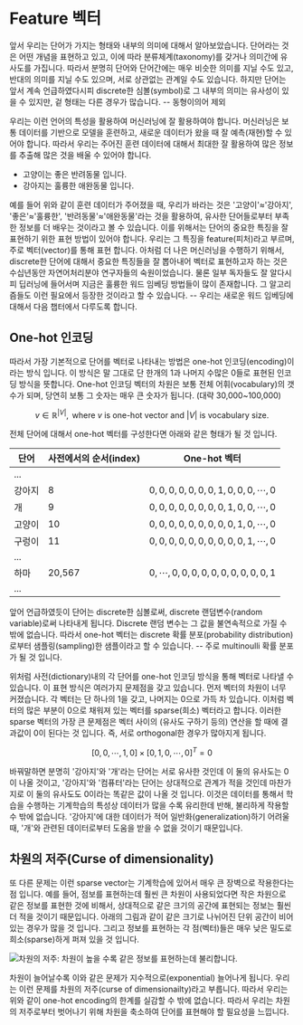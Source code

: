# Feature 벡터

앞서 우리는 단어가 가지는 형태와 내부의 의미에 대해서 알아보았습니다. 단어라는 것은 어떤 개념을 표현하고 있고, 이에 따라 분류체계(taxonomy)를 갖거나 의미간에 유사도를 가집니다. 따라서 분명히 단어와 단어간에는 매우 비슷한 의미를 지닐 수도 있고, 반대의 의미를 지닐 수도 있으며, 서로 상관없는 관계일 수도 있습니다. 하지만 단어는 앞서 계속 언급하였다시피 discrete한 심볼(symbol)로 그 내부의 의미는 유사성이 있을 수 있지만, 겉 형태는 다른 경우가 많습니다. -- 동형이의어 제외

우리는 이런 언어의 특성을 활용하여 머신러닝에 잘 활용하여야 합니다. 머신러닝은 보통 데이터를 기반으로 모델을 훈련하고, 새로운 데이터가 왔을 때 잘 예측(재현)할 수 있어야 합니다. 따라서 우리는 주어진 훈련 데이터에 대해서 최대한 잘 활용하여 많은 정보를 추출해 많은 것을 배울 수 있어야 합니다.

- 고양이는 좋은 반려동물 입니다.
- 강아지는 훌륭한 애완동물 입니다.

예를 들어 위와 같이 훈련 데이터가 주어졌을 때, 우리가 바라는 것은 '고양이'$\approx$'강아지', '좋은'$\approx$'훌륭한', '반려동물'$\approx$'애완동물'라는 것을 활용하여, 유사한 단어들로부터 부족한 정보를 더 배우는 것이라고 볼 수 있습니다. 이를 위해서는 단어의 중요한 특징을 잘 표현하기 위한 표현 방법이 있어야 합니다. 우리는 그 특징을 feature(피처)라고 부르며, 주로 벡터(vector)를 통해 표현 합니다. 아처럼 더 나은 머신러닝을 수행하기 위해서, discrete한 단어에 대해서 중요한 특징들을 잘 뽑아내어 벡터로 표현하고자 하는 것은 수십년동안 자연어처리분야 연구자들의 숙원이었습니다. 물론 일부 독자들도 잘 알다시피 딥러닝에 들어서며 지금은 훌륭한 워드 임베딩 방법들이 많이 존재합니다. 그 알고리즘들도 이런 필요에서 등장한 것이라고 할 수 있습니다. -- 우리는 새로운 워드 임베딩에 대해서 다음 챕터에서 다루도록 합니다.

## One-hot 인코딩

따라서 가장 기본적으로 단어를 벡터로 나타내는 방법은 one-hot 인코딩(encoding)이라는 방식 입니다. 이 방식은 말 그대로 단 한개의 1과 나머지 수많은 0들로 표현된 인코딩 방식을 뜻합니다. One-hot 인코딩 벡터의 차원은 보통 전체 어휘(vocabulary)의 갯수가 되며, 당연히 보통 그 숫자는 매우 큰 숫자가 됩니다. (대략 30,000~100,000)

$$
v\in\mathbb{R}^{|V|},\text{ where }v\text{ is one-hot vector and }|V|\text{ is vocabulary size.}
$$

전체 단어에 대해서 one-hot 벡터를 구성한다면 아래와 같은 형태가 될 것 입니다.

|단어|사전에서의 순서(index)|One-hot 벡터|
|-|-|-|
|...|||
|강아지|8|$0,0,0,0,0,0,0,1,0,0,0,\cdots,0$|
|개|9|$0,0,0,0,0,0,0,0,1,0,0,\cdots,0$|
|고양이|10|$0,0,0,0,0,0,0,0,0,1,0,\cdots,0$|
|구렁이|11|$0,0,0,0,0,0,0,0,0,0,1,\cdots,0$|
|...|||
|하마|20,567|$0,\cdots,0,0,0,0,0,0,0,0,0,0,1$|
|...|||

앞어 언급하였듯이 단어는 discrete한 심볼로써, discrete 랜덤변수(random variable)로써 나타내게 됩니다. Discrete 랜덤 변수는 그 값을 불연속적으로 가질 수 밖에 없습니다. 따라서 one-hot 벡터는 discrete 확률 분포(probability distribution)로부터 샘플링(sampling)한 샘플이라고 할 수 있습니다. -- 주로 multinoulli 확률 분포가 될 것 입니다.

위처럼 사전(dictionary)내의 각 단어를 one-hot 인코딩 방식을 통해 벡터로 나타낼 수 있습니다. 이 표현 방식은 여러가지 문제점을 갖고 있습니다. 먼저 벡터의 차원이 너무 커졌습니다. 각 벡터는 단 하나의 1을 갖고, 나머지는 0으로 가득 차 있습니다. 이처럼 벡터의 많은 부분이 0으로 채워져 있는 벡터를 sparse(희소) 벡터라고 합니다. 이러한 sparse 벡터의 가장 큰 문제점은 벡터 사이의 (유사도 구하기 등의) 연산을 할 때에 결과값이 0이 된다는 것 입니다. 즉, 서로 orthogonal한 경우가 많아지게 됩니다.

$$
[0,0,\cdots,1,0]\times[0,1,0,\cdots,0]^T=0
$$

바꿔말하면 분명히 '강아지'와 '개'라는 단어는 서로 유사한 것인데 이 둘의 유사도는 0이 나올 것이고, '강아지'와 '컴퓨터'라는 단어는 상대적으로 관계가 적을 것인데 마찬가지로 이 둘의 유사도도 0이라는 똑같은 값이 나올 것 입니다. 이것은 데이터를 통해서 학습을 수행하는 기계학습의 특성상 데이터가 많을 수록 유리한데 반해, 불리하게 작용할 수 밖에 없습니다. '강아지'에 대한 데이터가 적어 일반화(generalization)하기 어려울 때, '개'와 관련된 데이터로부터 도움을 받을 수 없을 것이기 때문입니다.

## 차원의 저주(Curse of dimensionality)

또 다른 문제는 이런 sparse vector는 기계학습에 있어서 매우 큰 장벽으로 작용한다는 점 입니다. 예를 들어, 점보를 표현하는데 훨씬 큰 차원이 사용되었다면 작은 차원으로 같은 정보를 표현한 것에 비해서, 상대적으로 같은 크기의 공간에 표현되는 정보는 훨씬 더 적을 것이기 때문입니다. 아래의 그림과 같이 같은 크기로 나뉘어진 단위 공간이 비어있는 경우가 많을 것 입니다. 그리고 정보를 표현하는 각 점(벡터)들은 매우 낮은 밀도로 희소(sparse)하게 퍼져 있을 것 입니다.

![차원의 저주: 차원이 높을 수록 같은 정보를 표현하는데 불리합니다.](picture)

차원이 늘어날수록 이와 같은 문제가 지수적으로(exponential) 늘어나게 됩니다. 우리는 이런 문제를 차원의 저주(curse of dimensionailty)라고 부릅니다. 따라서 우리는 위와 같이 one-hot encoding의 한계를 실감할 수 밖에 없습니다. 따라서 우리는 차원의 저주로부터 벗어나기 위해 차원을 축소하여 단어를 표현해야 할 필요성을 느낍니다.
